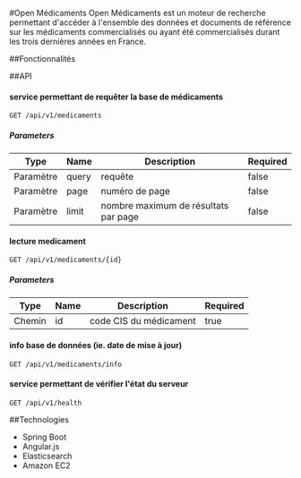 #Open Médicaments
Open Médicaments est un moteur de recherche permettant d'accéder à l'ensemble des données et documents de référence sur les médicaments commercialisés ou ayant été commercialisés durant les trois dernières années en France.

##Fonctionnalités

##API

#### service permettant de requêter la base de médicaments
```
GET /api/v1/medicaments
```

##### Parameters
|Type|Name|Description|Required|
|----|----|----|----|
|Paramètre|query|requête|false|
|Paramètre|page|numéro de page|false|
|Paramètre|limit|nombre maximum de résultats par page|false|

#### lecture medicament
```
GET /api/v1/medicaments/{id}
```

##### Parameters
|Type|Name|Description|Required|
|----|----|----|----|
|Chemin|id|code CIS du médicament|true|

#### info base de données (ie. date de mise à jour)
```
GET /api/v1/medicaments/info
```
#### service permettant de vérifier l'état du serveur
```
GET /api/v1/health
```

##Technologies
- Spring Boot
- Angular.js
- Elasticsearch
- Amazon EC2
